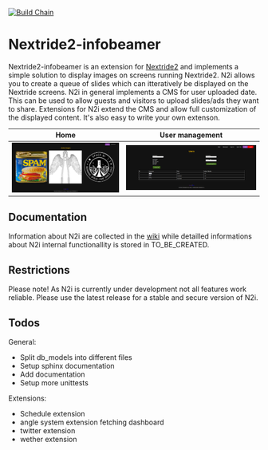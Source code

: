 [![Build Chain](https://github.com/HackerspaceBielefeld/Nextride2-infobeamer/actions/workflows/ci.yml/badge.svg)](https://github.com/HackerspaceBielefeld/Nextride2-infobeamer/actions/workflows/ci.yml)

# Nextride2-infobeamer
Nextride2-infobeamer is an extension for [Nextride2](https://github.com/HackerspaceBielefeld/Nextride2) and implements a simple solution to display images on screens running Nextride2.
N2i allows you to create a queue of slides which can itteratively be displayed on the Nextride screens.
N2i in general implements a CMS for user uploaded date. This can be used to allow guests and visitors to upload slides/ads they want to share.
Extensions for N2i extend the CMS and allow full customization of the displayed content. It's also easy to write your own extenson.  

| Home      | User management      |
|------------|------------|
| <img src="assets/home.png" width="1920"/> | <img src="assets/management_users.png" width="1920"/> |

## Documentation
Information about N2i are collected in the [wiki](https://github.com/HackerspaceBielefeld/Nextride2-infobeamer/wiki)
while detailled informations about N2i internal functionallity is stored in TO_BE_CREATED.

## Restrictions
Please note! As N2i is currently under development not all features work reliable.
Please use the latest release for a stable and secure version of N2i.

## Todos
General:
* Split db_models into different files
* Setup sphinx documentation
* Add documentation
* Setup more unittests

Extensions:
* Schedule extension
* angle system extension fetching dashboard
* twitter extension
* wether extension
